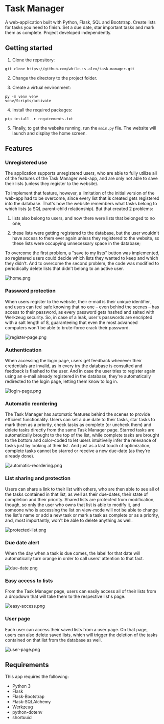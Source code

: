 # Task Manager
A web-application built with Python, Flask, SQL and Bootstrap. Create lists for tasks you need to finish. Set a due date, star important tasks and mark them as complete. Project developed independently.

## Getting started
1. Clone the repository:
```
git clone https://github.com/while-is-alex/task-manager.git
```

2. Change the directory to the project folder.

3. Create a virtual environment:
```
py -m venv venv
venv/Scripts/activate
```

4. Install the required packages:
```
pip install -r requirements.txt
```

5. Finally, to get the website running, run the `main.py` file. The website will launch and display the home screen.

## Features
### Unregistered use
The application supports unregistered users, who are able to fully utilize all of the features of the Task Manager web-app, and are only not able to save their lists (unless they register to the website).

To implement that feature, however, a limitation of the initial version of the web-app had to be overcome, since every list that is created gets registered into the database. That's how the website remembers what tasks belong to which lists (a SQL parent-child relationship). But that created 2 problems: 

1. lists also belong to users, and now there were lists that belonged to no one;

2. these lists were getting registered to the database, but the user wouldn't have access to them ever again unless they registered to the website, so these lists were occupying unnecessary space in the database;

To overcome the first problem, a "save to my lists" button was implemented, so registered users could decide which lists they wanted to keep and which they didn't. And to overcome the second problem, the code was modified to periodically delete lists that didn't belong to an active user.

![home.png](https://i.ibb.co/F33xG2b/home-page.png)

### Password protection
When users register to the website, their e-mail is their unique identifier, and users can feel safe knowing that no one – even behind the scenes – has access to their password, as every password gets hashed and salted with Werkzeug security. So, in case of a leak, user's passwords are encripted with a salt length of 8, guaranteeing that even the most advanced computers won't be able to brute-force crack their password.

![register-page.png](https://i.ibb.co/7yDnmZK/register-page.png)

### Authentication
When accessing the login page, users get feedback whenever their credentials are invalid, as in every try the database is consulted and feedback is flashed to the user. And in case the user tries to register again using an e-mail already registered in the database, they're automatically redirected to the login page, letting them know to log in.

![login-page.png](https://i.ibb.co/7rPhdL2/already-registered.png)

### Automatic reordering
The Task Manager has automatic features behind the scenes to provide efficient functionality. Users can set a due date to their tasks, star tasks to mark them as a priority, check tasks as complete (or uncheck them) and delete tasks directly from the same Task Manager page. Starred tasks are automatically brought to the top of the list, while complete tasks are brought to the bottom and color-coded to let users intuitivelly infer the relevance of tasks just by looking at their list. And just as a last touch of optimization, complete tasks cannot be starred or receive a new due-date (as they're already done).

![automatic-reordering.png](https://i.ibb.co/rFzTd28/automatic-reordering.png)

### List sharing and protection
Users can share a link to their list with others, who are then able to see all of the tasks contained in that list, as well as their due-dates, their state of completion and their priority. Shared lists are protected from modification, though, so only the user who owns that list is able to modify it, and someone who is accessing the list on view-mode will not be able to change the list's name or add a new task or mark a task as complete or as a priority, and, most importantly, won't be able to delete anything as well.

![protected-list.png](https://i.ibb.co/f2hwHyv/protected-list.png)

### Due date alert
When the day when a task is due comes, the label for that date will automatically turn orange in order to call users' attention to that fact.

![due-date.png](https://i.ibb.co/kgRmSDH/due-date.png)

### Easy access to lists
From the Task Manager page, users can easily access all of their lists from a dropdown that will take them to the respective list's page.

![easy-access.png](https://i.ibb.co/WWKHx41/easy-access-to-lists.png)

### User page
Each user can access their saved lists from a user page. On that page, users can also delete saved lists, which will trigger the deletion of the tasks contained on that list from the database as well.

![user-page.png](https://i.ibb.co/6JnQtzw/user-page.png)

## Requirements
This app requires the following:

+ Python 3
+ Flask
+ Flask-Bootstrap
+ Flask-SQLAlchemy
+ Werkzeug
+ python-dotenv
+ shortuuid
